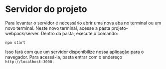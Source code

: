 # Servidor do projeto

Para levantar o servidor é necessário abrir uma nova aba no terminal ou um novo terminal. Neste novo terminal, acesse a pasta projeto-webpack/server. Dentro da pasta, execute o comando:

```npm
npm start
```

Isso fará com que um servidor disponibilize nossa aplicação para o navegador. Para acessá-la, basta entrar com o endereço `http://localhost:3000.`